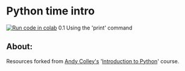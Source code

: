 # Python time intro

[![Run code in colab](https://colab.research.google.com/assets/colab-badge.svg)](https://colab.research.google.com/github/nhs-pycom/python-time/blob/master/01_Using_the_print_command.ipynb) 0.1 Using the 'print' command


## About:
Resources forked from [Andy Colley's](mailto:andy@learningdust.com) '[Introduction to Python](https://drive.google.com/drive/folders/1w1UZLD2sMQlEeFvOVmjUxk4WU8p0o8dJ)' course.
